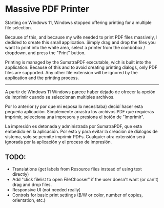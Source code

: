 # Massive PDF Printer
Starting on Windows 11, Windows stopped offering printing for a multiple file selection.

Because of this, and because my wife needed to print PDF files massively, I dedided to create this small application. Simply drag and drop the files you want to print into the white area, select a printer from the combobox / dropdown, and press the "Print" button. 

Printing is managed by the SumatraPDF executable, wich is built into the application. Because of this and to avoid creating printing dialogs, only PDF files are supported. Any other file extension will be ignored by the application and the printing process.


----

A partir de Windows 11 Windows parece haber dejado de ofrecer la opción de Imprimir cuando se seleccionan multiples archivos.

Por lo anterior (y por que mi esposa lo necesitaba) decidí hacer esta pequeña aplicación. Simplemente arrastra los archivos PDF que requieras imprimir, selecciona una impresora y presiona el botón de "Imprimir".

La impresión es detonada y administrada por SumatraPDF, que esta embedido en la aplicación. Por esto y para evitar la creación de dialogos de sistema, solo se permite imprimir PDFs. Cualquier otra extensión será ignorada por la aplicación y el proceso de impresión.



## TODO:

* Translations (get labels from Resource files instead of using text directly)
* Add "click filelist to open FileChooser" if the user doesn't want (or can't) drag and drop files.
* Responsive UI (not needed really)
* Controls for basic print settings (B/W or color, number of copies, orientation, etc.)
